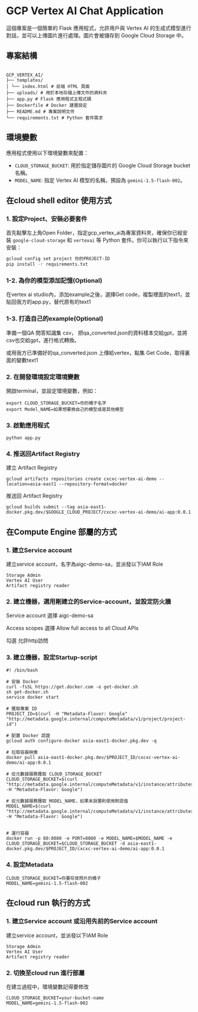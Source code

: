 # GCP Vertex AI Chat Application

這個專案是一個簡單的 Flask 應用程式，允許用戶與 Vertex AI 的生成式模型進行對話，並可以上傳圖片進行處理。圖片會被儲存到 Google Cloud Storage 中。

## 專案結構

```

GCP_VERTEX_AI/ 
├── templates/ 
│ └── index.html # 前端 HTML 頁面 
├── uploads/ # 用於本地存儲上傳文件的資料夾 
├── app.py # Flask 應用程式主程式碼 
├── Dockerfile # Docker 建置設定 
├── README.md # 專案說明文件 
└── requirements.txt # Python 套件需求

```


## 環境變數
應用程式使用以下環境變數來配置：
- `CLOUD_STORAGE_BUCKET`: 用於指定儲存圖片的 Google Cloud Storage bucket 名稱。
- `MODEL_NAME`: 指定 Vertex AI 模型的名稱，預設為 `gemini-1.5-flash-002`。


## 在cloud shell editor 使用方式

### 1. 設定Project、安裝必要套件


首先點擊左上角Open Folder，指定gcp_vertex_ai為專案資料夾，確保你已經安裝 `google-cloud-storage` 和 `vertexai` 等 Python 套件。你可以執行以下指令來安裝：

```bash
gcloud config set project 你的PROJECT-ID
pip install -r requirements.txt
```

### 1-2. 為你的模型添加記憶(Optional)

在vertex ai studio內，添加example之後，選擇Get code，複製裡面的text1，並貼回我方的app.py，替代原有的text1

### 1-3. 打造自己的example(Optional)

準備一個QA 問答知識集 csv， 把qa_converted.json的資料樣本交給gpt，並將csv也交給gpt，進行格式轉換。

或用我方已準備好的qa_converted.json 上傳給vertex，點集 Get Code，取得裏面的變數text1

### 2. 在開發環境設定環境變數

開啟terminal，並設定環境變數，例如：
```
export CLOUD_STORAGE_BUCKET=你的桶子名字
export Model_NAME=如果想要換自己的模型或是其他模型
```

### 3. 啟動應用程式
```
python app.py
```

### 4. 推送回Artifact Registry

建立 Artifact Registry

```
gcloud artifacts repositories create cxcxc-vertex-ai-demo --location=asia-east1 --repository-format=docker
```

推送回 Artifact Registry

```
gcloud builds submit --tag asia-east1-docker.pkg.dev/$GOOGLE_CLOUD_PROJECT/cxcxc-vertex-ai-demo/ai-app:0.0.1
```
## 在Compute Engine 部屬的方式

### 1. 建立Service account

建立service account，名字為aigc-demo-sa，並派發以下IAM Role

```
Storage Admin
Vertex AI User
Artifact registry reader
```
### 2. 建立機器，選用剛建立的Service-account，並設定防火牆

Service account 選擇 aigc-demo-sa 

Access scopes 選擇 Allow full access to all Cloud APIs

勾選 允許http訪問


### 3. 建立機器，設定Startup-script
```
#! /bin/bash

# 安裝 Docker
curl -fsSL https://get.docker.com -o get-docker.sh
sh get-docker.sh
service docker start

# 獲取專案 ID
PROJECT_ID=$(curl -H "Metadata-Flavor: Google" "http://metadata.google.internal/computeMetadata/v1/project/project-id")

# 配置 Docker 認證
gcloud auth configure-docker asia-east1-docker.pkg.dev -q

# 拉取容器映像
docker pull asia-east1-docker.pkg.dev/$PROJECT_ID/cxcxc-vertex-ai-demo/ai-app:0.0.1

# 從元數據服務獲取 CLOUD_STORAGE_BUCKET
CLOUD_STORAGE_BUCKET=$(curl "http://metadata.google.internal/computeMetadata/v1/instance/attributes/CLOUD_STORAGE_BUCKET" -H "Metadata-Flavor: Google")

# 從元數據服務獲取 MODEL_NAME，如果未設置則使用默認值
MODEL_NAME=$(curl "http://metadata.google.internal/computeMetadata/v1/instance/attributes/MODEL_NAME" -H "Metadata-Flavor: Google")


# 運行容器
docker run -p 80:8080 -e PORT=8080 -e MODEL_NAME=$MODEL_NAME -e CLOUD_STORAGE_BUCKET=$CLOUD_STORAGE_BUCKET -d asia-east1-docker.pkg.dev/$PROJECT_ID/cxcxc-vertex-ai-demo/ai-app:0.0.1

```
### 4. 設定Metadata
```
CLOUD_STORAGE_BUCKET=你要存放照片的桶子
MODEL_NAME=gemini-1.5-flash-002
```


## 在cloud run 執行的方式

### 1. 建立Service account 或沿用先前的Service account

建立service account，並派發以下IAM Role

```
Storage Admin
Vertex AI User
Artifact registry reader
```

### 2. 切換至cloud run 進行部屬


在建立過程中，環境變數記得要修改

```
CLOUD_STORAGE_BUCKET=your-bucket-name
MODEL_NAME=gemini-1.5-flash-002
```
